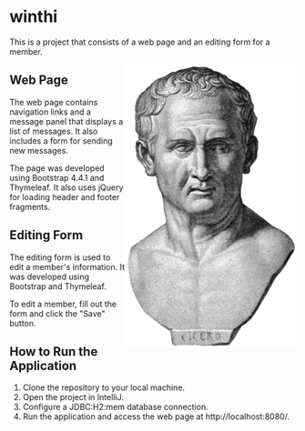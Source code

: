 # winthi
This is a project that consists of a web page and an editing form for a member.

<img src="src/main/resources/static/img/362px-Cicero.png" alt="statue of cicero" width="300" height="500"  style="float:right;">

## Web Page

The web page contains navigation links and a message panel that displays a list of messages. It also includes a form for sending new messages.

The page was developed using Bootstrap 4.4.1 and Thymeleaf. It also uses jQuery for loading header and footer fragments.

## Editing Form

The editing form is used to edit a member's information. It was developed using Bootstrap and Thymeleaf.

To edit a member, fill out the form and click the "Save" button.

## How to Run the Application

1. Clone the repository to your local machine.
2. Open the project in IntelliJ.
3. Configure a JDBC:H2:mem database connection.
4. Run the application and access the web page at http://localhost:8080/.
  

